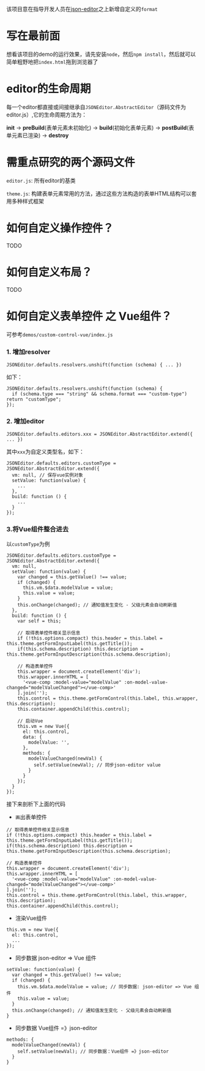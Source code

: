 
该项目意在指导开发人员在[json-editor](https://github.com/jdorn/json-editor)之上新增自定义的`format`

# 写在最前面

想看该项目的demo的运行效果，请先安装`node`，然后`npm install`，然后就可以简单粗野地把`index.html`拖到浏览器了

# editor的生命周期

每一个editor都直接或间接继承自`JSONEditor.AbstractEditor`（源码文件为editor.js）,它的生命周期方法为：

**init** -> **preBuild**(表单元素未初始化) -> **build**(初始化表单元素) -> **postBuild**(表单元素已渲染) -> **destroy**

# 需重点研究的两个源码文件

`editor.js`: 所有editor的基类

`theme.js`: 构建表单元素常用的方法，通过这些方法构造的表单HTML结构可以套用多种样式框架

# 如何自定义操作控件？

TODO

# 如何自定义布局？

TODO

# 如何自定义表单控件 之 Vue组件？

可参考`demos/custom-control-vue/index.js`

### 1. 增加resolver

```
JSONEditor.defaults.resolvers.unshift(function (schema) { ... })
```

如下：

```
JSONEditor.defaults.resolvers.unshift(function (schema) {
  if (schema.type === "string" && schema.format === "custom-type") return "customType";
});
```

### 2. 增加editor

```
JSONEditor.defaults.editors.xxx = JSONEditor.AbstractEditor.extend({ ... })
```

其中`xxx`为自定义类型名，如下：

```
JSONEditor.defaults.editors.customType = JSONEditor.AbstractEditor.extend({
  vm: null, // 保存vue实例对象
  setValue: function(value) {
    ...
  },
  build: function () {
    ...
  }
});
```

### 3.将Vue组件整合进去

以`customType`为例

```
JSONEditor.defaults.editors.customType = JSONEditor.AbstractEditor.extend({
  vm: null,
  setValue: function(value) {
    var changed = this.getValue() !== value;
    if (changed) {
      this.vm.$data.modelValue = value;
      this.value = value;
    }
    this.onChange(changed); // 通知值发生变化 - 父级元素会自动刷新值
  },
  build: function () {
    var self = this;

    // 取得表单控件相关显示信息
    if (!this.options.compact) this.header = this.label = this.theme.getFormInputLabel(this.getTitle());
    if(this.schema.description) this.description = this.theme.getFormInputDescription(this.schema.description);

    // 构造表单控件
    this.wrapper = document.createElement('div');
    this.wrapper.innerHTML = [
      '<vue-comp :model-value="modelValue" :on-model-value-changed="modelValueChanged"></vue-comp>'
    ].join('');
    this.control = this.theme.getFormControl(this.label, this.wrapper, this.description);
    this.container.appendChild(this.control);

    // 启动Vue
    this.vm = new Vue({
      el: this.control,
      data: {
        modelValue: '',
      },
      methods: {
        modelValueChanged(newVal) {
          self.setValue(newVal); // 同步json-editor value
        }
      }
    });
  }
});
```

接下来剖析下上面的代码

- `画`出表单控件

```
// 取得表单控件相关显示信息
if (!this.options.compact) this.header = this.label = this.theme.getFormInputLabel(this.getTitle());
if(this.schema.description) this.description = this.theme.getFormInputDescription(this.schema.description);

// 构造表单控件
this.wrapper = document.createElement('div');
this.wrapper.innerHTML = [
  '<vue-comp :model-value="modelValue" :on-model-value-changed="modelValueChanged"></vue-comp>'
].join('');
this.control = this.theme.getFormControl(this.label, this.wrapper, this.description);
this.container.appendChild(this.control);
```

- 渲染Vue组件

```
this.vm = new Vue({
  el: this.control,
  ...
});
```

- 同步数据 json-editor => Vue 组件

```
setValue: function(value) {
  var changed = this.getValue() !== value;
  if (changed) {
    this.vm.$data.modelValue = value; // 同步数据: json-editor => Vue 组件
    this.value = value;
  }
  this.onChange(changed); // 通知值发生变化 - 父级元素会自动刷新值
}
```

- 同步数据 Vue组件 =》json-editor

```
methods: {
  modelValueChanged(newVal) {
    self.setValue(newVal); // 同步数据：Vue组件 =》json-editor
  }
}
```